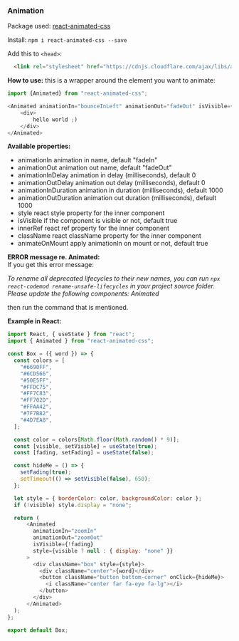 ### Animation

Package used: [react-animated-css](https://github.com/digital-flowers/react-animated-css)

Install: `npm i react-animated-css --save`

Add this to `<head>`:
```html
  <link rel="stylesheet" href="https://cdnjs.cloudflare.com/ajax/libs/animate.css/3.5.2/animate.min.css">
```

**How to use:** this is a wrapper around the element you want to animate:  
```js
import {Animated} from "react-animated-css";

<Animated animationIn="bounceInLeft" animationOut="fadeOut" isVisible={true}>
    <div>
        hello world ;)
    </div>
</Animated>
```

**Available properties:**  
  *  animationIn animation in name, default "fadeIn"
  *  animationOut animation out name, default "fadeOut"
  *  animationInDelay animation in delay (milliseconds), default 0
  *  animationOutDelay animation out delay (milliseconds), default 0
  *  animationInDuration animation in duration (milliseconds), default 1000
  *  animationOutDuration animation out duration (milliseconds), default 1000
  *  style react style property for the inner component
  *  isVisible if the component is visible or not, default true
  *  innerRef react ref property for the inner component
  *  className react className property for the inner component
  *  animateOnMount apply animationIn on mount or not, default true

**ERROR message re. Animated:**  
If you get this error message:  

*To rename all deprecated lifecycles to their new names, you can run `npx react-codemod rename-unsafe-lifecycles` in your project source folder.*
*Please update the following components: Animated*

then run the command that is mentioned.

**Example in React:**
```js
import React, { useState } from "react";
import { Animated } from "react-animated-css";

const Box = ({ word }) => {
  const colors = [
    "#6690FF",
    "#6CD566",
    "#50E5FF",
    "#FFDC75",
    "#FF7C83",
    "#FF702D",
    "#FFAA42",
    "#7F7B82",
    "#4D7EA8",
  ];

  const color = colors[Math.floor(Math.random() * 9)];
  const [visible, setVisible] = useState(true);
  const [fading, setFading] = useState(false);

  const hideMe = () => {
    setFading(true);
    setTimeout(() => setVisible(false), 650);
  };

  let style = { borderColor: color, backgroundColor: color };
  if (!visible) style.display = "none";

  return (
      <Animated
        animationIn="zoomIn"
        animationOut="zoomOut"
        isVisible={!fading}
        style={visible ? null : { display: "none" }}
      >
        <div className="box" style={style}>
          <div className="center">{word}</div>
          <button className="button bottom-corner" onClick={hideMe}>
            <i className="center far fa-eye fa-lg"></i>
          </button>
        </div>
      </Animated>
  );
};

export default Box;

```